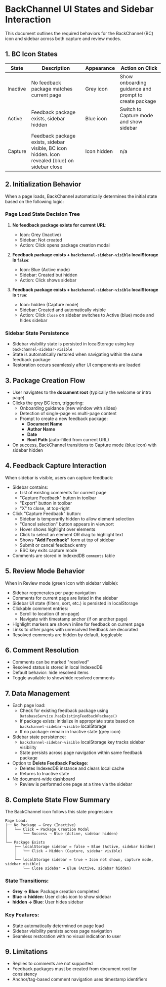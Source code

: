 # BackChannel UI States and Sidebar Interaction

This document outlines the required behaviors for the BackChannel (BC) icon and sidebar across both capture and review modes.

## 1. BC Icon States

| State | Description | Appearance | Action on Click |
|-------|-------------|------------|-----------------|
| Inactive | No feedback package matches current page | Grey icon | Show onboarding guidance and prompt to create package |
| Active | Feedback package exists, sidebar hidden | Blue icon | Switch to Capture mode and show sidebar |
| Capture | Feedback package exists, sidebar visible, BC icon hidden. Icon revealed (blue) on sidebar close | Icon hidden | n/a |

## 2. Initialization Behavior

When a page loads, BackChannel automatically determines the initial state based on the following logic:

### Page Load State Decision Tree
1. **No feedback package exists for current URL**:
   - Icon: Grey (Inactive)
   - Sidebar: Not created
   - Action: Click opens package creation modal

2. **Feedback package exists + `backchannel-sidebar-visible` localStorage is `false`**:
   - Icon: Blue (Active mode)
   - Sidebar: Created but hidden
   - Action: Click shows sidebar

3. **Feedback package exists + `backchannel-sidebar-visible` localStorage is `true`**:
   - Icon: hidden (Capture mode)
   - Sidebar: Created and automatically visible
   - Action: Click `Close` on sidebar switches to Active (blue) mode and hides sidebar

### Sidebar State Persistence
- Sidebar visibility state is persisted in localStorage using key `backchannel-sidebar-visible`
- State is automatically restored when navigating within the same feedback package
- Restoration occurs seamlessly after UI components are loaded

## 3. Package Creation Flow

- User navigates to the **document root** (typically the welcome or intro page).
- Clicks the grey BC icon, triggering:
  - Onboarding guidance (new window with slides)
  - Detection of single-page vs multi-page content
  - Prompt to create a new feedback package:
    - **Document Name**
    - **Author Name**
    - **Date**
    - **Root Path** (auto-filled from current URL)
- On success, BackChannel transitions to Capture mode (blue icon) with sidebar hidden

## 4. Feedback Capture Interaction

When sidebar is visible, users can capture feedback:

- Sidebar contains:
  - List of existing comments for current page
  - "Capture Feedback" button in toolbar
  - "Export" button in toolbar
  - "X" to close, at top-right
- Click "Capture Feedback" button:
  - Sidebar is temporarily hidden to allow element selection
  - "Cancel selection" button appears in viewport
  - Hover shows highlight over elements
  - Click to select an element OR drag to highlight text
  - Shows **"Add Feedback"** form at top of sidebar
  - Submit or cancel feedback entry
  - ESC key exits capture mode
- Comments are stored in IndexedDB `comments` table

## 5. Review Mode Behavior

When in Review mode (green icon with sidebar visible):

- Sidebar regenerates per page navigation
- Comments for current page are listed in the sidebar
- Sidebar UI state (filters, sort, etc.) is persisted in localStorage
- Clickable comment entries:
  - Scroll to location (if on-page)
  - Navigate with timestamp anchor (if on another page)
- Highlight markers are shown inline for feedback on current page
- Links to other pages with unresolved feedback are decorated
- Resolved comments are hidden by default, toggleable

## 6. Comment Resolution

- Comments can be marked "resolved"
- Resolved status is stored in local IndexedDB
- Default behavior: hide resolved items
- Toggle available to show/hide resolved comments

## 7. Data Management

- Each page load:
  - Check for existing feedback package using `DatabaseService.hasExistingFeedbackPackage()`
  - If package exists: initialize in appropriate state based on `backchannel-sidebar-visible` localStorage
  - If no package: remain in Inactive state (grey icon)
- Sidebar state persistence:
  - `backchannel-sidebar-visible` localStorage key tracks sidebar visibility
  - State persists across page navigation within same feedback package
- Option to **Delete Feedback Package**:
  - Deletes IndexedDB instance and clears local cache
  - Returns to Inactive state
- No document-wide dashboard
  - Review is performed one page at a time via the sidebar

## 8. Complete State Flow Summary

The BackChannel icon follows this state progression:

```
Page Load:
├── No Package → Grey (Inactive)
│   └── Click → Package Creation Modal
│       └── Success → Blue (Active, sidebar hidden)
│
└── Package Exists
    ├── localStorage sidebar = false → Blue (Active, sidebar hidden)
    │   └── Click → Hidden (Capture, sidebar visible)
    │
    └── localStorage sidebar = true → Icon not shown, capture mode, sidebar visible)
        └── Close sidebar → Blue (Active, sidebar hidden)
```

### State Transitions:
- **Grey → Blue**: Package creation completed
- **Blue → hidden**: User clicks icon to show sidebar
- **hidden → Blue**: User hides sidebar

### Key Features:
- State automatically determined on page load
- Sidebar visibility persists across page navigation
- Seamless restoration with no visual indication to user

## 9. Limitations

- Replies to comments are not supported
- Feedback packages must be created from document root for consistency
- Anchor/tag-based comment navigation uses timestamp identifiers